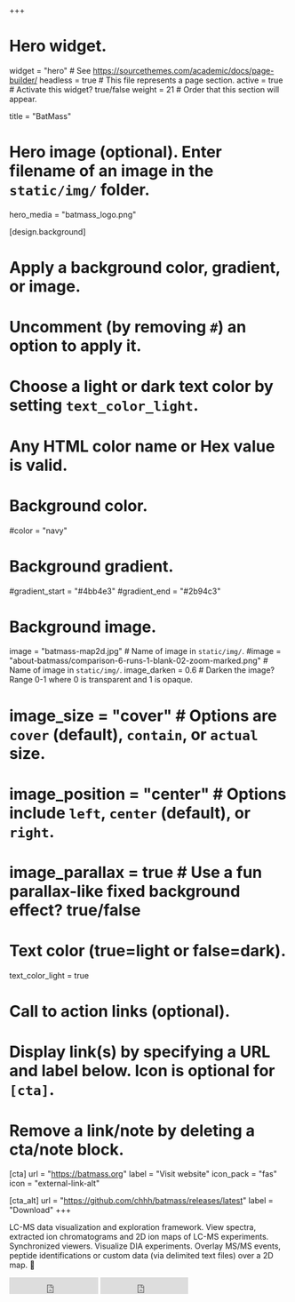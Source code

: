 +++
# Hero widget.
widget = "hero"  # See https://sourcethemes.com/academic/docs/page-builder/
headless = true  # This file represents a page section.
active = true  # Activate this widget? true/false
weight = 21  # Order that this section will appear.

title = "BatMass"

# Hero image (optional). Enter filename of an image in the `static/img/` folder.
hero_media = "batmass_logo.png"

[design.background]
  # Apply a background color, gradient, or image.
  #   Uncomment (by removing `#`) an option to apply it.
  #   Choose a light or dark text color by setting `text_color_light`.
  #   Any HTML color name or Hex value is valid.

  # Background color.
  #color = "navy"
  
  # Background gradient.
  #gradient_start = "#4bb4e3"
  #gradient_end = "#2b94c3"
  
  # Background image.
  image = "batmass-map2d.jpg"  # Name of image in `static/img/`.
  #image = "about-batmass/comparison-6-runs-1-blank-02-zoom-marked.png"  # Name of image in `static/img/`.
  image_darken = 0.6  # Darken the image? Range 0-1 where 0 is transparent and 1 is opaque.
  # image_size = "cover"  #  Options are `cover` (default), `contain`, or `actual` size.
  # image_position = "center"  # Options include `left`, `center` (default), or `right`.
  # image_parallax = true  # Use a fun parallax-like fixed background effect? true/false
  
  # Text color (true=light or false=dark).
  text_color_light = true

# Call to action links (optional).
#   Display link(s) by specifying a URL and label below. Icon is optional for `[cta]`.
#   Remove a link/note by deleting a cta/note block.
[cta]
  url = "https://batmass.org"
  label = "Visit website"
  icon_pack = "fas"
  icon = "external-link-alt"
  
[cta_alt]
  url = "https://github.com/chhh/batmass/releases/latest"
  label = "Download"
+++

LC-MS data visualization and exploration framework. View spectra, extracted ion chromatograms 
and 2D ion maps of LC-MS experiments. Synchronized viewers. Visualize DIA experiments.
Overlay MS/MS events, peptide identifications or custom data (via delimited text files) over
a 2D map. :rocket:
<!-- <br/>
<small><a id="academic-release" href="https://github.com/chhh/batmass/releases/latest">Latest release</a></small>
<br/><br/> -->
<iframe style="display: inline-block;" src="https://ghbtns.com/github-btn.html?user=chhh&amp;repo=batmass&amp;type=star&amp;count=true&amp;size=large" scrolling="0" width="160px" height="30px" frameborder="0"></iframe>
<iframe style="display: inline-block;" src="https://ghbtns.com/github-btn.html?user=chhh&amp;repo=batmass&amp;type=fork&amp;count=true&amp;size=large" scrolling="0" width="158px" height="30px" frameborder="0"></iframe>

<script type="text/javascript">
  (function defer() {
    if (window.jQuery) {
      jQuery(document).ready(function(){
        GetLatestReleaseInfo();
      });
    } else {
      setTimeout(function() { defer() }, 50);
    }
  })();  
  function GetLatestReleaseInfo() {
    $.getJSON('https://api.github.com/repos/chhh/batmass/tags').done(function (json) {
      let release = json[0];
      // let downloadURL = release.zipball_url;
      $('#academic-release').text('Latest release ' + release.name);  
    });    
}  
</script>
